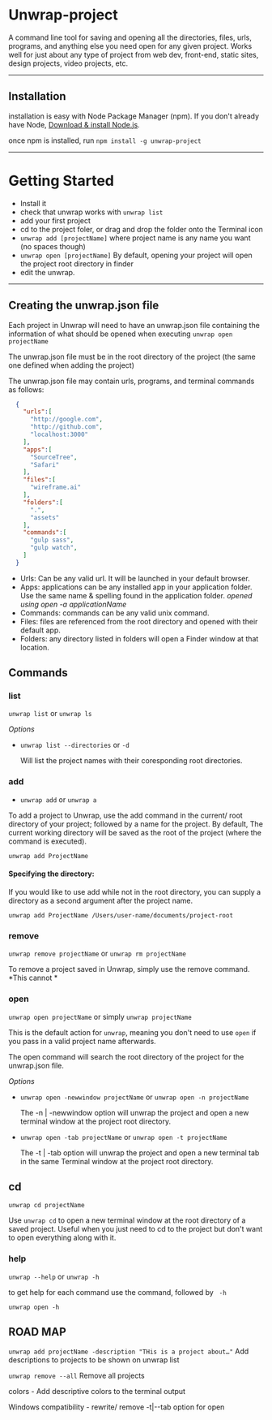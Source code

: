 
# Unwrap-project
A command line tool for saving and opening all the directories, files, urls, programs, and anything else you need open for any given project. Works well for just about any type of project from web dev, front-end, static sites, design projects, video projects, etc.

---

## Installation
installation is easy with Node Package Manager (npm). If you don't already have Node, [Download & install Node.js](https://nodejs.org/en/).


once npm is installed, run
`npm install -g unwrap-project`

---
# Getting Started
- Install it
- check that unwrap works with `unwrap list`
- add your first project
- cd to the project foler, or drag and drop the folder onto the Terminal icon
- `unwrap add [projectName]` where project name is any name you want (no spaces though)
- `unwrap open [projectName]` By default, opening your project will open the project root directory in finder
- edit the unwrap.

---
## Creating the unwrap.json file
Each project in Unwrap will need to have an unwrap.json file containing the information of what should be opened when executing `unwrap open projectName`

The unwrap.json file must be in the root directory of the project (the same one defined when adding the project)

The unwrap.json file may contain urls, programs, and terminal commands as follows:
```json
  {
    "urls":[
      "http://google.com",
      "http://github.com",
      "localhost:3000"
    ],
    "apps":[
      "SourceTree",
      "Safari"
    ],
    "files":[
      "wireframe.ai"
    ],
    "folders":[
      ".",
      "assets"
    ],
    "commands":[
      "gulp sass",
      "gulp watch",
    ]
  }

```
- Urls: Can be any valid url. It will be launched in your default browser.
- Apps: applications can be any installed app in your application folder. Use the same name & spelling found in the application folder. *opened using open -a applicationName*
- Commands: commands can be any valid unix command.
- Files: files are referenced from the root directory and opened with their default app. 
- Folders: any directory listed in folders will open a Finder window at that location.


## Commands
### list
`unwrap list` or `unwrap ls`

*Options*

- `unwrap list --directories` or `-d`

  Will list the project names with their coresponding root directories.


### add
- `unwrap add` or `unwrap a`

To add a project to Unwrap, use the add command in the current/ root directory of your project; followed by a name for the project. By default, The current working directory will be saved as the root of the project (where the command is executed).
```
unwrap add ProjectName
```

#### Specifying the directory: 
If you would like to use add while not in the root directory, you can supply a directory as a second argument after the project name. 
```
unwrap add ProjectName /Users/user-name/documents/project-root
```

### remove
`unwrap remove projectName` or `unwrap rm projectName`

To remove a project saved in Unwrap, simply use the remove command. *This cannot *

### open
`unwrap open projectName` or simply `unwrap projectName`

This is the default action for `unwrap`, meaning you don't need to use `open` if you pass in a valid project name afterwards. 

The open command will search the root directory of the project for the unwrap.json file. 

*Options*

- `unwrap open -newwindow projectName` or `unwrap open -n projectName`

  The -n | -newwindow option will unwrap the project and open a new terminal window at the project root directory.

- `unwrap open -tab projectName` or `unwrap open -t projectName`

  The -t | -tab option will unwrap the project and open a new terminal tab in the same Terminal window at the project root directory. 

## cd
`unwrap cd projectName`

Use `unwrap cd` to open a new terminal window at the root directory of a saved project. Useful when you just need to cd to the project but don't want to open everything along with it. 


### help
`unwrap --help` or `unwrap -h`

to get help for each command use the command, followed by ` -h`
```
unwrap open -h
```


## ROAD MAP
`unwrap add projectName -description "THis is a project about…"` Add descriptions to projects to be shown on unwrap list

`unwrap remove --all` Remove all projects 

colors - Add descriptive colors to the terminal output

Windows compatibility - rewrite/ remove -t|--tab option for open 